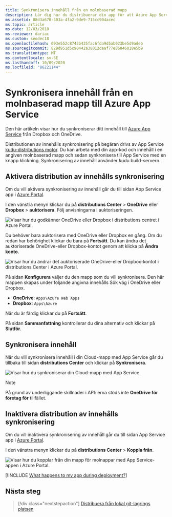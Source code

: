```yaml
---
title: Synkronisera innehåll från en molnbaserad mapp
description: Lär dig hur du distribuerar din app för att Azure App Service via synkronisering av innehåll från en molnbaserad mapp, inklusive OneDrive eller Dropbox.
ms.assetid: 88d3a670-303a-4fa2-9de9-715cc904acec
ms.topic: article
ms.date: 12/03/2018
ms.reviewer: dariac
ms.custom: seodec18
ms.openlocfilehash: 693e552c8743b435fac6fda9d5ab023be5d9adeb
ms.sourcegitcommit: 829d951d5c90442a38012daaf77e86046018e5b9
ms.translationtype: MT
ms.contentlocale: sv-SE
ms.lasthandoff: 10/09/2020
ms.locfileid: "86221144"
---
```

# <a name="sync-content-from-a-cloud-folder-to-azure-app-service"></a>Synkronisera innehåll från en molnbaserad mapp till Azure App Service
Den här artikeln visar hur du synkroniserar ditt innehåll till [Azure App Service](https://go.microsoft.com/fwlink/?LinkId=529714) från Dropbox och OneDrive. 

Distributionen av innehålls synkronisering på begäran drivs av App Service [kudu-distributions motor](https://github.com/projectkudu/kudu/wiki). Du kan arbeta med din app-kod och innehåll i en angiven molnbaserad mapp och sedan synkronisera till App Service med en knapp klickning. Synkronisering av innehåll använder kudu build-servern. 

## <a name="enable-content-sync-deployment"></a>Aktivera distribution av innehålls synkronisering

Om du vill aktivera synkronisering av innehåll går du till sidan App Service app i [Azure Portal](https://portal.azure.com).

I den vänstra menyn klickar du på **distributions Center**  >  **OneDrive** eller **Dropbox**  >  **auktorisera**. Följ anvisningarna i auktoriseringen. 

![Visar hur du godkänner OneDrive eller Dropbox i distributions centret i Azure Portal.](media/app-service-deploy-content-sync/choose-source.png)

Du behöver bara auktorisera med OneDrive eller Dropbox en gång. Om du redan har behörighet klickar du bara på **Fortsätt**. Du kan ändra det auktoriserade OneDrive-eller Dropbox-kontot genom att klicka på **Ändra konto**.

![Visar hur du ändrar det auktoriserade OneDrive-eller Dropbox-kontot i distributions Center i Azure Portal.](media/app-service-deploy-content-sync/continue.png)

På sidan **Konfigurera** väljer du den mapp som du vill synkronisera. Den här mappen skapas under följande angivna innehålls Sök väg i OneDrive eller Dropbox. 
   
* **OneDrive**: `Apps\Azure Web Apps`
* **Dropbox**: `Apps\Azure`

När du är färdig klickar du på **Fortsätt**.

På sidan **Sammanfattning** kontrollerar du dina alternativ och klickar på **Slutför**.

## <a name="synchronize-content"></a>Synkronisera innehåll

När du vill synkronisera innehåll i din Cloud-mapp med App Service går du tillbaka till sidan **distributions Center** och klickar på **Synkronisera**.

![Visar hur du synkroniserar din Cloud-mapp med App Service.](media/app-service-deploy-content-sync/synchronize.png)
   
   > [!NOTE]
   > På grund av underliggande skillnader i API: erna stöds inte **OneDrive för företag för** tillfället. 
   > 
   > 

## <a name="disable-content-sync-deployment"></a>Inaktivera distribution av innehålls synkronisering

Om du vill inaktivera synkronisering av innehåll går du till sidan App Service app i [Azure Portal](https://portal.azure.com).

I den vänstra menyn klickar du på **distributions Center**  >  **Koppla från**.

![Visar hur du kopplar från din mapp för molnappar med App Service-appen i Azure Portal.](media/app-service-deploy-content-sync/disable.png)

[!INCLUDE [What happens to my app during deployment?](../../includes/app-service-deploy-atomicity.md)]

## <a name="next-steps"></a>Nästa steg

> [!div class="nextstepaction"]
> [Distribuera från lokal git-lagrings platsen](deploy-local-git.md)
